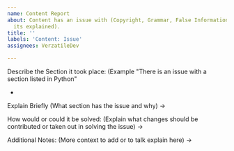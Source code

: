 ```yaml
---
name: Content Report
about: Content has an issue with (Copyright, Grammar, False Information and or how
  its explained).
title: ''
labels: 'Content: Issue'
assignees: VerzatileDev

---
```


Describe the Section it took place:
(Example "There is an issue with a section listed in Python"
- > 

Explain Briefly
(What section has the issue and why)
->

How would or could it be solved:
(Explain what changes should be contributed or taken out in solving the issue)
->

Additional Notes:
(More context to add or to talk explain here)
->
